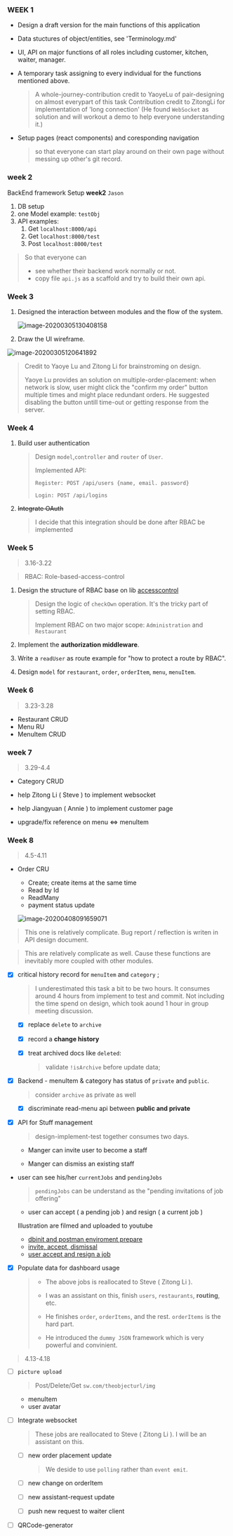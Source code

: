 ### WEEK 1

- Design a draft version for the main functions of this application
- Data stuctures of object/entities, see 'Terminology.md'
- UI, API on major functions of all roles including customer, kitchen, waiter, manager.
- A temporary task assigning to every individual for the functions mentioned above.

  > A whole-journey-contribution credit to YaoyeLu of pair-designing on almost everypart of this task
  > Contribution credit to ZitongLi for implementation of 'long connection' (He found `WebSocket` as solution and will workout a demo to help everyone understanding it.)

- Setup pages (react components) and coresponding navigation

  > so that everyone can start play around on their own page without messing up other's git record.

### week 2

BackEnd framework Setup **week2** `Jason`

1.  DB setup
2.  one Model example: `testObj`
3.  API examples:
    1.  Get `localhost:8000/api`
    2.  Get `localhost:8000/test`
    3.  Post `localhost:8000/test`

> So that everyone can
>
> - see whether their backend work normally or not.
> - copy file `api.js` as a scaffold and try to build their own api.

### Week 3

1.  Designed the interaction between modules and the flow of the system.

    ![image-20200305130408158](YingjieZheng.assets/image-20200305130408158.png)

2.  Draw the UI wireframe.

![image-20200305120641892](YingjieZheng.assets/image-20200305120641892.png)

> Credit to Yaoye Lu and Zitong Li for brainstroming on design.
>
> Yaoye Lu provides an solution on multiple-order-placement: when network is slow, user might click the "confirm my order" button multiple times and might place redundant orders. He suggested disabling the button untill time-out or getting response from the server.

### Week 4

1.  Build user authentication

    > Design `model`,`controller` and `router` of `User`.
    >
    > Implemented API:
    >
    > `Register: POST /api/users {name, email. password}`
    >
    > `Login: POST /api/logins`

2.  ~~Integrate OAuth~~

    > I decide that this integration should be done after RBAC be implemented

### Week 5

> 3.16-3.22

> RBAC: Role-based-access-control

1.  Design the structure of RBAC base on lib [accesscontrol](https://github.com/onury/accesscontrol)

    > Design the logic of `checkOwn` operation. It's the tricky part of setting RBAC.
    >
    > Implement RBAC on two major scope: `Administration` and `Restaurant`

2.  Implement the **authorization middleware**.

3.  Write a `readUser` as route example for "how to protect a route by RBAC".

4.  Design `model` for `restaurant`, `order`, `orderItem`, `menu`, `menuItem`.

### Week 6

> 3.23-3.28

- Restaurant CRUD
- Menu RU
- MenuItem CRUD

### week 7

> 3.29-4.4

- Category CRUD

- help Zitong Li ( Steve ) to implement websocket

- help Jiangyuan ( Annie ) to implement customer page

- upgrade/fix reference on menu <=> menuItem

### Week 8

> 4.5-4.11

- Order CRU

  - Create; create items at the same time
  - Read by Id
  - ReadMany
  - payment status update

  ![image-20200408091659071](YingjieZheng.assets/image-20200408091659071.png)

> This one is relatively complicate. Bug report / reflection is writen in API design document.

> This are relatively complicate as well. Cause these functions are inevitably more coupled with other modules.

- [x] critical history record for `menuItem` and `category` ;

  > I underestimated this task a bit to be two hours.
  > It consumes around 4 hours from implement to test and commit.
  > Not including the time spend on design, which took aound 1 hour in group meeting discussion.

  - [x] replace `delete` to `archive`

  - [x] record a **change history**

  - [x] treat archived docs like `deleted`: 

      >   validate `!isArchive` before update data; 

* [x] Backend - menuItem & category has status of `private` and `public`.

  > consider `archive` as private as well

  * [x] discriminate read-menu api between **public and private**

* [x] API for Stuff management

  > design-implement-test together consumes two days.

  - Manger can invite user to become a staff
  
  - Manger can dismiss an existing staff
  
- user can see his/her `currentJobs` and `pendingJobs`
  
    >   `pendingJobs` can be understand as the "pending invitations of job offering"
  
  - user can accept ( a pending job ) and resign ( a current job )
  
  Illustration are filmed and uploaded to youtube
  
  - [dbinit and postman enviroment prepare](https://www.youtube.com/watch?v=4b4fW8dH9AE)
  - [invite, accept, dismissal](https://www.youtube.com/watch?v=dAbItl1nEQY)
  - [user accept and resign a job](https://www.youtube.com/watch?v=ciGsapYTI_A)

- [x] Populate data for dashboard usage
  > -   The above jobs is reallocated to Steve ( Zitong Li ).
  >
  > -   I was an assistant on this, finish `users`, `restaurants`, **routing**, etc.
  > -   He finishes `order`, `orderItems`, and the rest. `orderItems` is the hard part.
  > -   He introduced the `dummy JSON` framework which is very powerful and convinient.

> 4.13-4.18

- [ ] `picture upload`

  > Post/Delete/Get `sw.com/theobjecturl/img` 

  -   menuItem
  -   user avatar

* [ ] Integrate websocket

  > These jobs are reallocated to Steve ( Zitong Li ).
  > I will be an assistant on this.

  - [ ] new order placement update
    
    > We deside to use `polling` rather than `event emit`.
    
  - [ ] new change on orderItem
  
  - [ ] new assistant-request update
  
  - [ ] push new request to waiter client
  
- [ ] QRCode-generator

